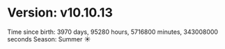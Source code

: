 # Version: v10.10.13
Time since birth: 3970 days, 95280 hours, 5716800 minutes, 343008000 seconds
Season: Summer ☀️
